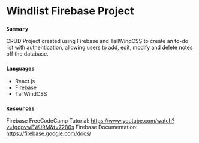 # Windlist Firebase Project

### `Summary`

CRUD Project created using Firebase and TailWindCSS to create an to-do list with authentication, allowing users to add, edit, modify and delete notes off the database.

### `Languages`

- React.js
- Firebase
- TailWindCSS

### `Resources`

Firebase FreeCodeCamp Tutorial: https://www.youtube.com/watch?v=fgdpvwEWJ9M&t=7286s
Firebase Documentation: https://firebase.google.com/docs/


